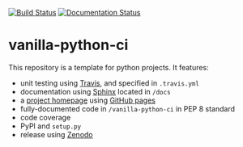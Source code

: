 [![Build Status](https://travis-ci.com/ManuelMBaumann/test-ci.svg?branch=master)](https://travis-ci.com/ManuelMBaumann/test-ci)
[![Documentation Status](https://readthedocs.org/projects/vanilla-python-ci/badge/?version=latest)](https://vanilla-python-ci.readthedocs.io/en/latest/?badge=latest)

vanilla-python-ci
=================

This repository is a template for python projects. It features:

* unit testing using [Travis](https://travis-ci.com/), and specified in `.travis.yml`
* documentation using [Sphinx](https://docs.readthedocs.io/en/stable/intro/getting-started-with-sphinx.html) located in `/docs`
* a [project homepage](http://manuelbaumann.de/vanilla-python-ci/) using [GitHub pages](https://pages.github.com/)
* fully-documented code in `/vanilla-python-ci` in PEP 8 standard 
* code coverage
* PyPI and `setup.py` 
* release using [Zenodo](https://guides.github.com/activities/citable-code/)

